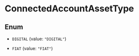 

# ConnectedAccountAssetType

## Enum


* `DIGITAL` (value: `"DIGITAL"`)

* `FIAT` (value: `"FIAT"`)



